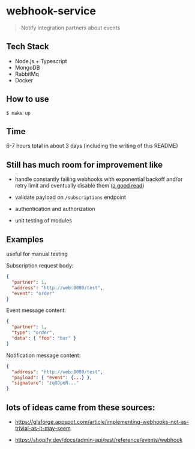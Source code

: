# webhook-service
> Notify integration partners about events

## Tech Stack

* Node.js + Typescript
* MongoDB
* RabbitMq
* Docker

## How to use

```
$ make up
```

## Time

6-7 hours total in about 3 days (including the writing of this README)

## Still has much room for improvement like

* handle constantly failing webhooks with exponential backoff and/or retry limit and eventually disable them ([a good read](https://www.alphasights.com/news/exponential-backoff-with-rabbitmq?locale=en))

* validate payload on `/subscriptions` endpoint

* authentication and authorization

* unit testing of modules

## Examples
useful for manual testing

Subscription request body:
```json
{
  "partner": 1,
  "address": "http://web:8080/test",
  "event": "order"
}
```

Event message content:
```json
{
  "partner": 1,
  "type": "order",
  "data": { "foo": "bar" }
}
```

Notification message content:
```json
{
  "address": "http://web:8080/test",
  "payload": { "event": {...} },
  "signature": "zqGJpeN..."
}
```

## lots of ideas came from these sources:

* https://glaforge.appspot.com/article/implementing-webhooks-not-as-trivial-as-it-may-seem

* https://shopify.dev/docs/admin-api/rest/reference/events/webhook
